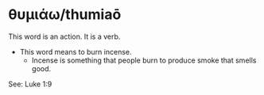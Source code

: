 # θυμιάω/thumiaō
This word is an action. It is a verb.

* This word means to burn incense.
    * Incense is something that people burn to produce smoke that smells good.

See: Luke 1:9
